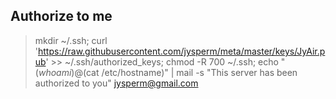 ## Authorize to me

> mkdir ~/.ssh; curl 'https://raw.githubusercontent.com/jysperm/meta/master/keys/JyAir.pub' >> ~/.ssh/authorized_keys; chmod -R 700 ~/.ssh; echo "$(whoami)@$(cat /etc/hostname)" | mail -s "This server has been authorized to you" jysperm@gmail.com
